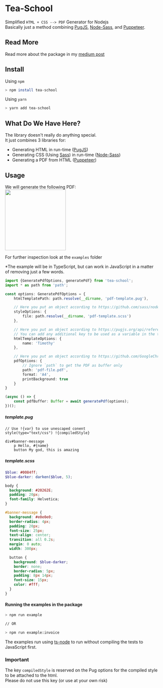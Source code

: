 # Tea-School
Simplified `HTML + CSS --> PDF` Generator for Nodejs  
Basically just a method combining [PugJS](https://github.com/pugjs/pug), [Node-Sass](https://github.com/sass/node-sass), and [Puppeteer](https://github.com/GoogleChrome/puppeteer).

## Read More
Read more about the package in my [medium post](https://itnext.io/tea-school-js-generate-a-pdf-file-from-html-and-css-in-node-js-32529f9b0f37)

## Install
Using `npm`
```bash
> npm install tea-school
```
Using `yarn`
```bash
> yarn add tea-school
```

## What Do We Have Here?
The library doesn't really do anything special.  
It just combines 3 libraries for:
* Generating HTML in run-time ([PugJS](https://github.com/pugjs/pug))
* Generating CSS (Using [Sass](https://sass-lang.com/)) in run-time ([Node-Sass](https://github.com/sass/node-sass))
* Generating a PDF from HTML ([Puppeteer](https://github.com/GoogleChrome/puppeteer))

## Usage
We will generate the following PDF:  
<img src="https://user-images.githubusercontent.com/8065975/61318127-0a28d480-a80d-11e9-84e6-11f95399d596.png" height="200px" />

For further inspection look at the `examples` folder  

*The example will be in TypeScript, but can work in JavaScript in a matter of removing just a few words.
```typescript
import {GeneratePdfOptions, generatePdf} from 'tea-school';
import * as path from 'path';

const options: GeneratePdfOptions = {
    htmlTemplatePath: path.resolve(__dirname, 'pdf-template.pug'),

    // Here you put an object according to https://github.com/sass/node-sass#options 
    styleOptions: {
        file: path.resolve(__dirname, 'pdf-template.scss')
    },

    // Here you put an object according to https://pugjs.org/api/reference.html#options
    // You can add any additional key to be used as a variable in the template.
    htmlTemplateOptions: {
        name: 'Timothy'
    },

    // Here you put an object according to https://github.com/GoogleChrome/puppeteer/blob/v1.18.1/docs/api.md#pagepdfoptions
    pdfOptions: {
        // Ignore `path` to get the PDF as buffer only
        path: 'pdf-file.pdf',
        format: 'A4',
        printBackground: true
    }
}

(async () => {
    const pdfBuffer: Buffer = await generatePdf(options);
})();
```

##### template.pug
```pug
// Use !{var} to use unescaped conent
style(type="text/css") !{compiledStyle}

div#banner-message
    p Hello, #{name}
    button My god, this is amazing
```

##### template.scss
```scss
$blue: #0084ff;
$blue-darker: darken($blue, 5);

body {
  background: #20262E;
  padding: 20px;
  font-family: Helvetica;
}

#banner-message {
  background: #e0e0e0;
  border-radius: 4px;
  padding: 20px;
  font-size: 25px;
  text-align: center;
  transition: all 0.2s;
  margin: 0 auto;
  width: 300px;

  button {
    background: $blue-darker;
    border: none;
    border-radius: 5px;
    padding: 8px 14px;
    font-size: 15px;
    color: #fff;
  }
}
```

#### Running the examples in the package  
```bash
> npm run example

// OR

> npm run example:invoice
```

The examples run using [ts-node](https://github.com/TypeStrong/ts-node) to run without compiling the tests to JavaScript first.

### Important
The key `compiledStyle` is reserved on the Pug options for the compiled style to be attached to the html.  
Please do not use this key (or use at your own risk)
